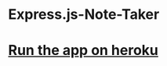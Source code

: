 # Express.js-Note-Taker
# [Run the app on heroku](https://oconnorjohnsonchallenge11.herokuapp.com/)
